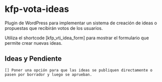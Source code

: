 # kfp-vota-ideas
Plugin de WordPress para implementar un sistema de creación de ideas o propuestas que recibirán votos de los usuarios.

Utiliza el shortcode [kfp_vti_idea_form] para mostrar el formulario que permite crear nuevas ideas.

## Ideas y Pendiente
    [] Poner una opción para que las ideas se publiquen directamente o pasen por borrador y luego se aprueban.   